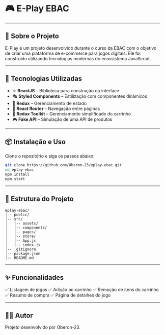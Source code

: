 # 🎮 E-Play EBAC

---

## 📌 Sobre o Projeto

E-Play é um projeto desenvolvido durante o curso da EBAC com o objetivo de criar uma plataforma de e-commerce para jogos digitais. Ele foi construído utilizando tecnologias modernas do ecossistema JavaScript.

---

## 🚀 Tecnologias Utilizadas

- ⚛ **ReactJS** – Biblioteca para construção da interface  
- 🎭 **Styled Components** – Estilização com componentes dinâmicos  
- 🔄 **Redux** – Gerenciamento de estado  
- 🚦 **React Router** – Navegação entre páginas  
- 🛒 **Redux Toolkit** – Gerenciamento simplificado do carrinho  
- 🎮 **Fake API** – Simulação de uma API de produtos  

---

## 📦 Instalação e Uso

Clone o repositório e siga os passos abaixo:

```bash
git clone https://github.com/Oberon-23/eplay-ebac.git
cd eplay-ebac
npm install
npm start
```
---

## 📂 Estrutura do Projeto

```
eplay-ebac/
│-- public/
│-- src/
│   │-- assets/
│   │-- components/
│   │-- pages/
│   │-- store/
│   │-- App.js
│   │-- index.js
│-- .gitignore
│-- package.json
│-- README.md
```
---

## ✨ Funcionalidades

✅ Listagem de jogos
✅ Adição ao carrinho
✅ Remoção de itens do carrinho
✅ Resumo de compra
✅ Página de detalhes do jogo

---

## 👨‍💻 Autor
Projeto desenvolvido por Oberon-23.

